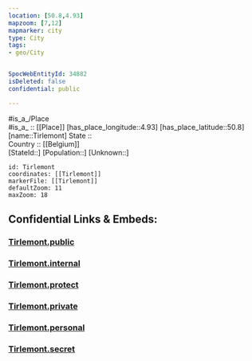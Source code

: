 ```yaml
---
location: [50.8,4.93] 
mapzoom: [7,12] 
mapmarker: city 
type: City
tags:
- geo/City


SpocWebEntityId: 34882
isDeleted: false
confidential: public

---
```

#is_a_/Place  
#is_a_ :: [[Place]] 
[has_place_longitude::4.93] 
[has_place_latitude::50.8] 
[name::Tirlemont] 
State ::  
Country :: [[Belgium]]  
[StateId::] 
[Population::] 
[Unknown::] 


```leaflet
id: Tirlemont
coordinates: [[Tirlemont]] 
markerFile: [[Tirlemont]] 
defaultZoom: 11 
maxZoom: 18
```


## Confidential Links & Embeds: 

### [Tirlemont.public](/_public/\Earth\Continent\Europe\Europe~West\Belgium\Regions~Belgium\Vlaanderen\counties~Vlaanderen\Flemish_Brabant\CityTirlemont.public.md) 

### [Tirlemont.internal](/_internal/\Earth\Continent\Europe\Europe~West\Belgium\Regions~Belgium\Vlaanderen\counties~Vlaanderen\Flemish_Brabant\CityTirlemont.internal.md) 

### [Tirlemont.protect](/_protect/\Earth\Continent\Europe\Europe~West\Belgium\Regions~Belgium\Vlaanderen\counties~Vlaanderen\Flemish_Brabant\CityTirlemont.protect.md) 

### [Tirlemont.private](/_private/\Earth\Continent\Europe\Europe~West\Belgium\Regions~Belgium\Vlaanderen\counties~Vlaanderen\Flemish_Brabant\CityTirlemont.private.md) 

### [Tirlemont.personal](/_personal/\Earth\Continent\Europe\Europe~West\Belgium\Regions~Belgium\Vlaanderen\counties~Vlaanderen\Flemish_Brabant\CityTirlemont.personal.md) 

### [Tirlemont.secret](/_secret/\Earth\Continent\Europe\Europe~West\Belgium\Regions~Belgium\Vlaanderen\counties~Vlaanderen\Flemish_Brabant\CityTirlemont.secret.md)

